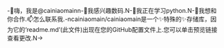 -👋嗨，我是@cainiaomainn-👀我感兴趣数码.N-🌱我正在学习python.N-💞️我想和你合作.📫怎么联系我.-ncainiaomain/cainiaomain是一个✨特殊的✨存储库，因为它的‘readme.md’(此文件)出现在您的GitHub配置文件上.您可以单击预览链接查看更改.N->
